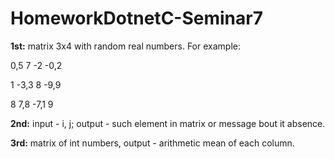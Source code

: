 # HomeworkDotnetC-Seminar7
**1st:** matrix 3x4 with random real numbers. For example:

0,5 7 -2 -0,2

1 -3,3 8 -9,9

8 7,8 -7,1 9

**2nd:** input - i, j; output - such element in matrix or message bout it absence.

**3rd:** matrix of int numbers, output - arithmetic mean of each column.
